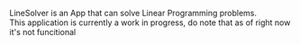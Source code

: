 LineSolver is an App that can solve Linear Programming problems.
<br>This application is currently a work in progress, do note that as of right now it's not funcitional
